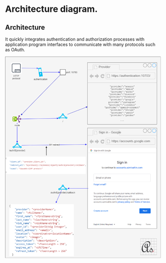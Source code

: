# Architecture diagram.

## Architecture
It quickly integrates authentication and authorization processes with application program interfaces to communicate with many protocols such as OAuth.

![Architecture](architecture-diagram.png)
